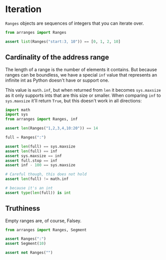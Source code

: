 # Iteration

`Ranges` objects are sequences of integers that you can iterate over.

```python
from arranges import Ranges

assert list(Ranges("start:3, 10")) == [0, 1, 2, 10]
```

## Cardinality of the address range

The length of a range is the number of elements it contains. But because ranges
can be boundless, we have a special `inf` value that represents an infinite int
as Python doesn't have or support one.

This value is `math.inf`, but when returned from `len` it becomes `sys.maxsize`
as it only supports ints that are this size or smaller. When comparing `inf` to
`sys.maxsize` it'll return `True`, but this doesn't work in all directions:

```python
import math
import sys
from arranges import Ranges, inf

assert len(Ranges("1,2,3,4,10:20")) == 14

full = Ranges(":")

assert len(full) == sys.maxsize
assert len(full) == inf
assert sys.maxsize == inf
assert full.stop == inf
assert inf - 100 == sys.maxsize

# Careful though, this does not hold
assert len(full) != math.inf

# because it's an int
assert type(len(full)) is int
```

## Truthiness

Empty ranges are, of course, Falsey.

```python
from arranges import Ranges, Segment

assert Ranges(":")
assert Segment(10)

assert not Ranges("")
```
